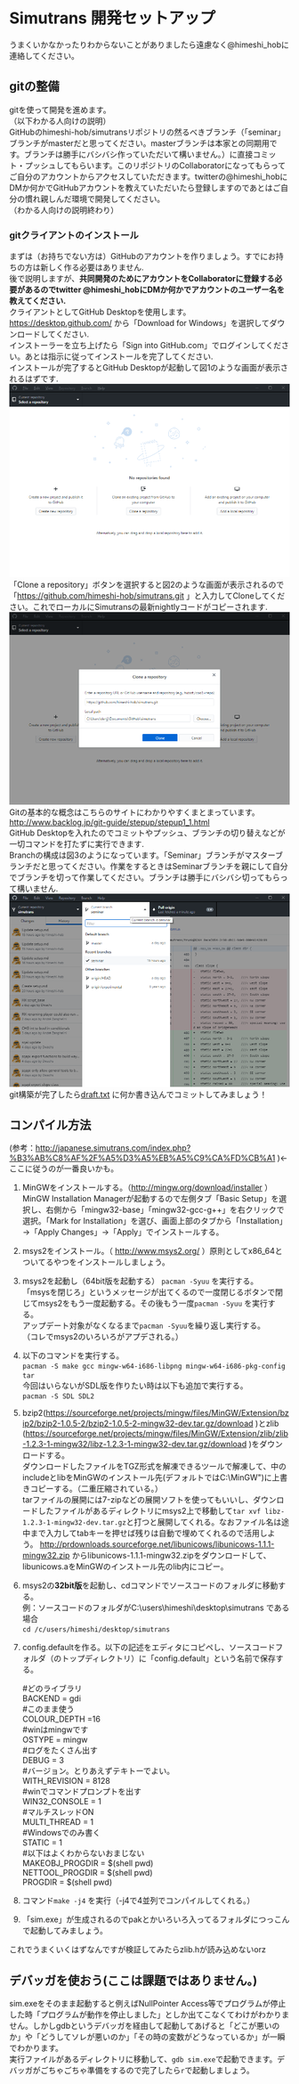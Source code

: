 # Simutrans 開発セットアップ

うまくいかなかったりわからないことがありましたら遠慮なく@himeshi_hobに連絡してください。

## gitの整備
gitを使って開発を進めます。  
（以下わかる人向けの説明）  
GitHubのhimeshi-hob/simutransリポジトリの然るべきブランチ（「seminar」ブランチがmasterだと思ってください。masterブランチは本家との同期用です。ブランチは勝手にバシバシ作っていただいて構いません。）に直接コミット・プッシュしてもらいます。このリポジトリのCollaboratorになってもらってご自分のアカウントからアクセスしていただきます。twitterの@himeshi_hobにDMか何かでGitHubアカウントを教えていただいたら登録しますのであとはご自分の慣れ親しんだ環境で開発してください。  
（わかる人向けの説明終わり）

### gitクライアントのインストール
まずは（お持ちでない方は）GitHubのアカウントを作りましょう。すでにお持ちの方は新しく作る必要はありません.  
後で説明しますが、**共同開発のためにアカウントをCollaboratorに登録する必要があるのでtwitter @himeshi_hobにDMか何かでアカウントのユーザー名を教えてください.**  
クライアントとしてGitHub Desktopを使用します。https://desktop.github.com/ から「Download for Windows」を選択してダウンロードしてください.  
インストーラーを立ち上げたら「Sign into GitHub.com」でログインしてください。あとは指示に従ってインストールを完了してください.  
インストールが完了するとGitHub Desktopが起動して図1のような画面が表示されるはずです.  
![図1](images/1.png "図1")  
「Clone a repository」ボタンを選択すると図2のような画面が表示されるので「https://github.com/himeshi-hob/simutrans.git 」と入力してCloneしてください。これでローカルにSimutransの最新nightlyコードがコピーされます.  
![図2](images/2.png "図2")  
Gitの基本的な概念はこちらのサイトにわかりやすくまとまっています。 http://www.backlog.jp/git-guide/stepup/stepup1_1.html  
GitHub Desktopを入れたのでコミットやプッシュ、ブランチの切り替えなどが一切コマンドを打たずに実行できます.  
Branchの構成は図3のようになっています。「Seminar」ブランチがマスターブランチだと思ってください。作業をするときはSeminarブランチを親にして自分でブランチを切って作業してください。ブランチは勝手にバシバシ切ってもらって構いません.  
![図3](images/3.png "図3")  
git構築が完了したら[draft.txt](draft.txt) に何か書き込んでコミットしてみましょう！  

## コンパイル方法
(参考：http://japanese.simutrans.com/index.php?%B3%AB%C8%AF%2F%A5%D3%A5%EB%A5%C9%CA%FD%CB%A1 )←ここに従うのが一番良いかも。  
1. MinGWをインストールする。（http://mingw.org/download/installer ）  
MinGW Installation Managerが起動するので左側タブ「Basic Setup」を選択し、右側から「mingw32-base」「mingw32-gcc-g++」を右クリックで選択。「Mark for Installation」を選び、画面上部のタブから「Installation」→「Apply Changes」→「Apply」でインストールする。  
2. msys2をインストール。（ http://www.msys2.org/ ）原則としてx86_64とついてるやつをインストールしましょう。
3. msys2を起動し（64bit版を起動する） `pacman -Syuu` を実行する。  
「msysを閉じろ」というメッセージが出てくるので一度閉じるボタンで閉じてmsys2をもう一度起動する。その後もう一度`pacman -Syuu` を実行する。  
アップデート対象がなくなるまで`pacman -Syuu`を繰り返し実行する。  
（コレでmsys2のいろいろがアプデされる。）  
4. 以下のコマンドを実行する。  
`pacman -S make gcc mingw-w64-i686-libpng mingw-w64-i686-pkg-config tar`  
今回はいらないがSDL版を作りたい時は以下も追加で実行する。   
`pacman -S SDL SDL2`  
5. bzip2(https://sourceforge.net/projects/mingw/files/MinGW/Extension/bzip2/bzip2-1.0.5-2/bzip2-1.0.5-2-mingw32-dev.tar.gz/download )とzlib
(https://sourceforge.net/projects/mingw/files/MinGW/Extension/zlib/zlib-1.2.3-1-mingw32/libz-1.2.3-1-mingw32-dev.tar.gz/download )をダウンロードする。  
ダウンロードしたファイルをTGZ形式を解凍できるツールで解凍して、中のincludeとlibをMinGWのインストール先(デフォルトではC:\MinGW")に上書きコピーする。（二重圧縮されている。）  
tarファイルの展開には7-zipなどの展開ソフトを使ってもいいし、ダウンロードしたファイルがあるディレクトリにmsys2上で移動して`tar xvf libz-1.2.3-1-mingw32-dev.tar.gz`と打つと展開してくれる。なおファイル名は途中まで入力してtabキーを押せば残りは自動で埋めてくれるので活用しよう。
http://prdownloads.sourceforge.net/libunicows/libunicows-1.1.1-mingw32.zip からlibunicows-1.1.1-mingw32.zipをダウンロードして、 libunicows.aをMinGWのインストール先のlib内にコピー。  

5. msys2の**32bit版**を起動し、cdコマンドでソースコードのフォルダに移動する。  
例：ソースコードのフォルダがC:\users\himeshi\desktop\simutrans である場合  
`cd /c/users/himeshi/desktop/simutrans`  
5. config.defaultを作る。以下の記述をエディタにコピペし、ソースコードフォルダ（のトップディレクトリ）に「config.default」という名前で保存する。  

    #どのライブラリ  
    BACKEND = gdi  
    #このまま使う  
    COLOUR_DEPTH =16  
    #winはmingwです  
    OSTYPE = mingw  
    #ログをたくさん出す  
    DEBUG = 3  
    #バージョン。とりあえずテキトーでよい。  
    WITH_REVISION = 8128  
    #winでコマンドプロンプトを出す  
    WIN32_CONSOLE = 1  
    #マルチスレッドON  
    MULTI_THREAD = 1  
    #Windowsでのみ書く  
    STATIC = 1  
    #以下はよくわからないおまじない  
    MAKEOBJ_PROGDIR = $(shell pwd)  
    NETTOOL_PROGDIR = $(shell pwd)  
    PROGDIR  = $(shell pwd)  
    
6. コマンド`make -j4` を実行（-j4で4並列でコンパイルしてくれる。）  
7. 「sim.exe」が生成されるのでpakとかいろいろ入ってるフォルダにつっこんで起動してみましょう。  
  
これでうまくいくはずなんですが検証してみたらzlib.hが読み込めないorz

## デバッガを使おう(ここは課題ではありません。)
sim.exeをそのまま起動すると例えばNullPointer Access等でプログラムが停止した時「プログラムが動作を停止しました」としか出てこなくてわけがわかりません。しかしgdbというデバッガを経由して起動してあげると「どこが悪いのか」や「どうしてソレが悪いのか」「その時の変数がどうなっているか」が一瞬でわかります。  
実行ファイルがあるディレクトリに移動して、`gdb sim.exe`で起動できます。デバッガがごちゃごちゃ準備をするので完了したら`r`で起動しましょう。
